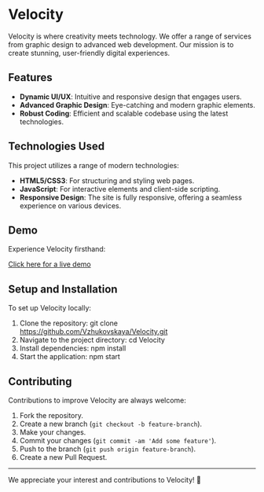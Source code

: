 # Velocity

Velocity is where creativity meets technology. We offer a range of services from graphic design to advanced web development. Our mission is to create stunning, user-friendly digital experiences.

## Features

- **Dynamic UI/UX**: Intuitive and responsive design that engages users.
- **Advanced Graphic Design**: Eye-catching and modern graphic elements.
- **Robust Coding**: Efficient and scalable codebase using the latest technologies.

## Technologies Used
This project utilizes a range of modern technologies:

- **HTML5/CSS3**: For structuring and styling web pages.
- **JavaScript**: For interactive elements and client-side scripting.
- **Responsive Design**: The site is fully responsive, offering a seamless experience on various devices.

## Demo
Experience Velocity firsthand:

[Click here for a live demo](https://vzhukovskaya.github.io/Velocity/)

## Setup and Installation
To set up Velocity locally:

1. Clone the repository:
git clone https://github.com/Vzhukovskaya/Velocity.git
2. Navigate to the project directory:
cd Velocity
3. Install dependencies:
npm install
4. Start the application:
npm start


## Contributing

Contributions to improve Velocity are always welcome:

1. Fork the repository.
2. Create a new branch (`git checkout -b feature-branch`).
3. Make your changes.
4. Commit your changes (`git commit -am 'Add some feature'`).
5. Push to the branch (`git push origin feature-branch`).
6. Create a new Pull Request.

---

We appreciate your interest and contributions to Velocity! 🌟
